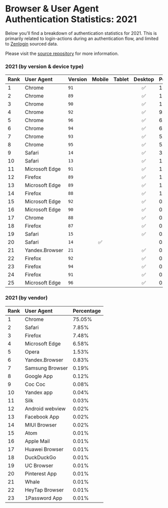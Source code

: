 # Browser & User Agent Authentication Statistics: 2021

Below you'll find a breakdown of authentication statistics for
2021. This is primarily related to login-actions during an
authentication flow, and limited to <a href="https://zenlogin.co"/>Zenlogin</a>
sourced data.

Please visit the
<a href="https://github.com/zenlogin/browser-user-agent-authentication-statistics">source repository</a>
for more information.

### 2021 (by version & device type)
| Rank | User Agent | Version | Mobile | Tablet | Desktop | Percentage |
| :--- | :--- | :--- | :---: | :---: | :---: | :--- |
| 1 | Chrome | `91` | | | ✅ | 13.29% |
| 2 | Chrome | `89` | | | ✅ | 12.40% |
| 3 | Chrome | `90` | | | ✅ | 11.14% |
| 4 | Chrome | `92` | | | ✅ | 9.66% |
| 5 | Chrome | `96` | | | ✅ | 6.58% |
| 6 | Chrome | `94` | | | ✅ | 6.25% |
| 7 | Chrome | `93` | | | ✅ | 5.76% |
| 8 | Chrome | `95` | | | ✅ | 5.11% |
| 9 | Safari | `14` | | | ✅ | 3.88% |
| 10 | Safari | `13` | | | ✅ | 1.59% |
| 11 | Microsoft Edge | `91` | | | ✅ | 1.21% |
| 12 | Firefox | `89` | | | ✅ | 1.04% |
| 13 | Microsoft Edge | `89` | | | ✅ | 1.01% |
| 14 | Firefox | `88` | | | ✅ | 1.01% |
| 15 | Microsoft Edge | `92` | | | ✅ | 0.91% |
| 16 | Microsoft Edge | `90` | | | ✅ | 0.90% |
| 17 | Chrome | `88` | | | ✅ | 0.89% |
| 18 | Firefox | `87` | | | ✅ | 0.82% |
| 19 | Safari | `15` | | | ✅ | 0.82% |
| 20 | Safari | `14` | ✅ | | | 0.78% |
| 21 | Yandex.Browser | `21` | | | ✅ | 0.75% |
| 22 | Firefox | `92` | | | ✅ | 0.72% |
| 23 | Firefox | `94` | | | ✅ | 0.70% |
| 24 | Firefox | `91` | | | ✅ | 0.68% |
| 25 | Microsoft Edge | `96` | | | ✅ | 0.67% |

### 2021 (by vendor)
| Rank | User Agent | Percentage |
| :--- | :--- | :--- |
| 1 | Chrome | 75.05% |
| 2 | Safari | 7.85% |
| 3 | Firefox | 7.48% |
| 4 | Microsoft Edge | 6.58% |
| 5 | Opera | 1.53% |
| 6 | Yandex.Browser | 0.83% |
| 7 | Samsung Browser | 0.19% |
| 8 | Google App | 0.12% |
| 9 | Coc Coc | 0.08% |
| 10 | Yandex app | 0.04% |
| 11 | Silk | 0.03% |
| 12 | Android webview | 0.02% |
| 13 | Facebook App | 0.02% |
| 14 | MIUI Browser | 0.02% |
| 15 | Atom | 0.01% |
| 16 | Apple Mail | 0.01% |
| 17 | Huawei Browser | 0.01% |
| 18 | DuckDuckGo | 0.01% |
| 19 | UC Browser | 0.01% |
| 20 | Pinterest App | 0.01% |
| 21 | Whale | 0.01% |
| 22 | HeyTap Browser | 0.01% |
| 23 | 1Password App | 0.01% |
